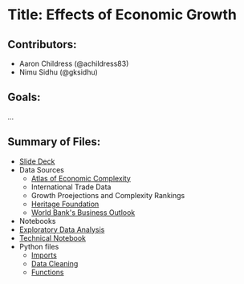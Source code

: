# Title: Effects of Economic Growth

## Contributors:
- Aaron Childress (@achildress83) 
- Nimu Sidhu (@gksidhu)

## Goals:
...

## Summary of Files: 
- [Slide Deck](link)
- Data Sources
  - [Atlas of Economic Complexity](https://dataverse.harvard.edu/dataverse/atlas)
   - International Trade Data
   - Growth Proejections and Complexity Rankings 
  - [Heritage Foundation](https://www.heritage.org/index/download)
  - [World Bank's Business Outlook](https://www.doingbusiness.org/en/rankings)
- Notebooks 
 - [Exploratory Data Analysis](link)
 - [Technical Notebook](link)
- Python files 
  - [Imports](link)
  - [Data Cleaning](link)
  - [Functions](link)
